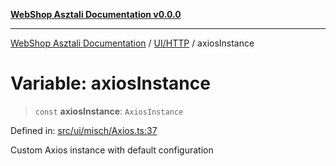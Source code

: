 [**WebShop Asztali Documentation v0.0.0**](../../../README.md)

***

[WebShop Asztali Documentation](../../../modules.md) / [UI/HTTP](../README.md) / axiosInstance

# Variable: axiosInstance

> `const` **axiosInstance**: `AxiosInstance`

Defined in: [src/ui/misch/Axios.ts:37](https://github.com/yourusername/webshop_asztali/blob/6cd6b8ff5f7d5531f80a92ddbde9cd7ab8ecd569/src/ui/misch/Axios.ts#L37)

Custom Axios instance with default configuration
